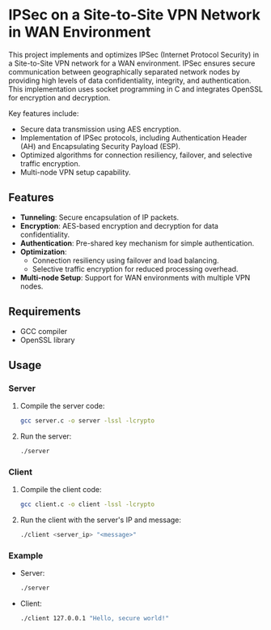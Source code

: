 # IPSec on a Site-to-Site VPN Network in WAN Environment

This project implements and optimizes IPSec (Internet Protocol Security) in a Site-to-Site VPN network for a WAN environment. IPSec ensures secure communication between geographically separated network nodes by providing high levels of data confidentiality, integrity, and authentication. This implementation uses socket programming in C and integrates OpenSSL for encryption and decryption.

Key features include:
- Secure data transmission using AES encryption.
- Implementation of IPSec protocols, including Authentication Header (AH) and Encapsulating Security Payload (ESP).
- Optimized algorithms for connection resiliency, failover, and selective traffic encryption.
- Multi-node VPN setup capability.

## Features
- **Tunneling**: Secure encapsulation of IP packets.
- **Encryption**: AES-based encryption and decryption for data confidentiality.
- **Authentication**: Pre-shared key mechanism for simple authentication.
- **Optimization**: 
  - Connection resiliency using failover and load balancing.
  - Selective traffic encryption for reduced processing overhead.
- **Multi-node Setup**: Support for WAN environments with multiple VPN nodes.

## Requirements
- GCC compiler
- OpenSSL library

## Usage

### Server
1. Compile the server code:
    ```bash
    gcc server.c -o server -lssl -lcrypto
    ```
2. Run the server:
    ```bash
    ./server
    ```

### Client
1. Compile the client code:
    ```bash
    gcc client.c -o client -lssl -lcrypto
    ```
2. Run the client with the server's IP and message:
    ```bash
    ./client <server_ip> "<message>"
    ```

### Example
- Server:
    ```bash
    ./server
    ```
- Client:
    ```bash
    ./client 127.0.0.1 "Hello, secure world!"
    ```
